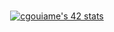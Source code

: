 <div align="center">
<br/>


<a href="https://github.com/gouiame"><img src="https://badge.mediaplus.ma/greenbinary/cgouiame" alt="cgouiame's 42 stats" /></a> 

</div>
